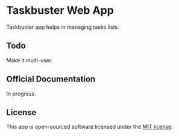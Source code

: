 # Taskbuster Web App

Taskbuster app helps in managing tasks lists.

## Todo

Make it multi-user.

## Official Documentation

In progress.

## License

This app is open-sourced software licensed under the [MIT license](http://opensource.org/licenses/MIT).
